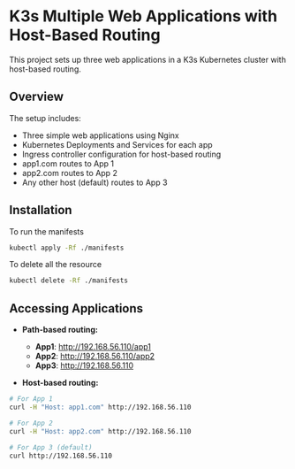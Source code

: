 # K3s Multiple Web Applications with Host-Based Routing

This project sets up three web applications in a K3s Kubernetes cluster with host-based routing.

## Overview

The setup includes:
- Three simple web applications using Nginx
- Kubernetes Deployments and Services for each app
- Ingress controller configuration for host-based routing
- app1.com routes to App 1
- app2.com routes to App 2
- Any other host (default) routes to App 3

## Installation

To run the manifests

```bash
kubectl apply -Rf ./manifests
```
To delete all the resource
```bash
kubectl delete -Rf ./manifests
```


## Accessing Applications

- **Path-based routing:**
    - **App1**: http://192.168.56.110/app1
    - **App2**: http://192.168.56.110/app2
    - **App3**: http://192.168.56.110

- **Host-based routing:**
```bash
# For App 1
curl -H "Host: app1.com" http://192.168.56.110

# For App 2
curl -H "Host: app2.com" http://192.168.56.110

# For App 3 (default)
curl http://192.168.56.110
```